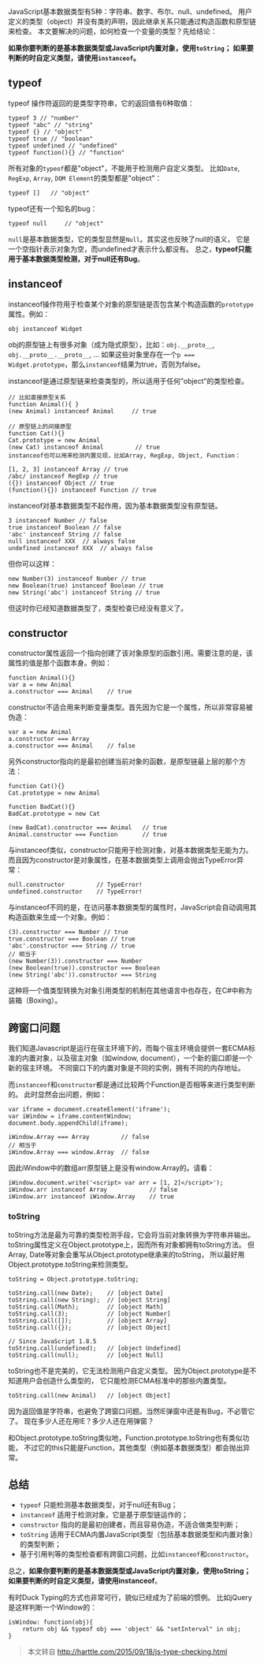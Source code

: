JavaScript基本数据类型有5种：字符串、数字、布尔、null、undefined。 用户定义的类型（object）并没有类的声明，因此继承关系只能通过构造函数和原型链来检查。 本文要解决的问题，如何检查一个变量的类型？先给结论：

**如果你要判断的是基本数据类型或JavaScript内置对象，使用`toString`； 如果要判断的时自定义类型，请使用`instanceof`。**

## typeof

typeof 操作符返回的是类型字符串，它的返回值有6种取值：

```
typeof 3 // "number"
typeof "abc" // "string"
typeof {} // "object"
typeof true // "boolean"
typeof undefined // "undefined"
typeof function(){} // "function"
```
所有对象的`typeof`都是"object"，不能用于检测用户自定义类型。 比如`Date`, `RegExp`, `Array`, `DOM Element`的类型都是"object"：

```
typeof []   // "object"
```
typeof还有一个知名的bug：

```
typeof null     // "object"
```
`null`是基本数据类型，它的类型显然是`Null`。其实这也反映了null的语义， 它是一个空指针表示对象为空，而undefined才表示什么都没有。 总之，**typeof只能用于基本数据类型检测，对于null还有Bug**。

## instanceof

instanceof操作符用于检查某个对象的原型链是否包含某个构造函数的`prototype`属性。例如：

```
obj instanceof Widget
```
obj的原型链上有很多对象（成为隐式原型），比如：`obj.__proto__`, `obj.__proto__.__proto__`, …
如果这些对象里存在一个`p === Widget.prototype`，那么`instanceof`结果为true，否则为false。

instanceof是通过原型链来检查类型的，所以适用于任何”object”的类型检查。

```
// 比如直接原型关系
function Animal(){ }
(new Animal) instanceof Animal     // true

// 原型链上的间接原型
function Cat(){}
Cat.prototype = new Animal
(new Cat) instanceof Animal         // true
instanceof也可以用来检测内置兑现，比如Array, RegExp, Object, Function：

[1, 2, 3] instanceof Array // true
/abc/ instanceof RegExp // true
({}) instanceof Object // true
(function(){}) instanceof Function // true
```
instanceof对基本数据类型不起作用，因为基本数据类型没有原型链。

```
3 instanceof Number // false
true instanceof Boolean // false
'abc' instanceof String // false
null instanceof XXX  // always false
undefined instanceof XXX  // always false
```
但你可以这样：

```
new Number(3) instanceof Number // true
new Boolean(true) instanceof Boolean // true
new String('abc') instanceof String // true
```
但这时你已经知道数据类型了，类型检查已经没有意义了。

## constructor

constructor属性返回一个指向创建了该对象原型的函数引用。需要注意的是，该属性的值是那个函数本身。例如：

```
function Animal(){}
var a = new Animal
a.constructor === Animal    // true
```
constructor不适合用来判断变量类型。首先因为它是一个属性，所以非常容易被伪造：

```
var a = new Animal
a.constructor === Array
a.constructor === Animal    // false
```
另外constructor指向的是最初创建当前对象的函数，是原型链最上层的那个方法：

```
function Cat(){}
Cat.prototype = new Animal

function BadCat(){}
BadCat.prototype = new Cat

(new BadCat).constructor === Animal   // true
Animal.constructor === Function       // true
```
与instanceof类似，constructor只能用于检测对象，对基本数据类型无能为力。 而且因为constructor是对象属性，在基本数据类型上调用会抛出TypeError异常：

```
null.constructor         // TypeError!
undefined.constructor    // TypeError!
```
与instanceof不同的是，在访问基本数据类型的属性时，JavaScript会自动调用其构造函数来生成一个对象。例如：

```
(3).constructor === Number // true
true.constructor === Boolean // true
'abc'.constructor === String // true
// 相当于
(new Number(3)).constructor === Number
(new Boolean(true)).constructor === Boolean
(new String('abc')).constructor === String
```
这种将一个值类型转换为对象引用类型的机制在其他语言中也存在，在C#中称为装箱（Boxing）。

## 跨窗口问题

我们知道Javascript是运行在宿主环境下的，而每个宿主环境会提供一套ECMA标准的内置对象，以及宿主对象（如window, document），一个新的窗口即是一个新的宿主环境。 不同窗口下的内置对象是不同的实例，拥有不同的内存地址。

而`instanceof`和`constructor`都是通过比较两个Function是否相等来进行类型判断的。 此时显然会出问题，例如：

```
var iframe = document.createElement('iframe');
var iWindow = iframe.contentWindow;
document.body.appendChild(iframe);

iWindow.Array === Array         // false
// 相当于
iWindow.Array === window.Array  // false
```
因此iWindow中的数组arr原型链上是没有window.Array的。请看：

```
iWindow.document.write('<script> var arr = [1, 2]</script>');
iWindow.arr instanceof Array            // false
iWindow.arr instanceof iWindow.Array    // true
```

### toString

toString方法是最为可靠的类型检测手段，它会将当前对象转换为字符串并输出。 toString属性定义在Object.prototype上，因而所有对象都拥有toString方法。 但Array, Date等对象会重写从Object.prototype继承来的toString， 所以最好用Object.prototype.toString来检测类型。

```
toString = Object.prototype.toString;

toString.call(new Date);    // [object Date]
toString.call(new String);  // [object String]
toString.call(Math);        // [object Math]
toString.call(3);           // [object Number]
toString.call([]);          // [object Array]
toString.call({});          // [object Object]

// Since JavaScript 1.8.5
toString.call(undefined);   // [object Undefined]
toString.call(null);        // [object Null]
```
toString也不是完美的，它无法检测用户自定义类型。 因为Object.prototype是不知道用户会创造什么类型的， 它只能检测ECMA标准中的那些内置类型。

```
toString.call(new Animal)   // [object Object]
```

因为返回值是字符串，也避免了跨窗口问题。当然IE弹窗中还是有Bug，不必管它了。 现在多少人还在用IE？多少人还在用弹窗？

和Object.prototype.toString类似地，Function.prototype.toString也有类似功能， 不过它的this只能是Function，其他类型（例如基本数据类型）都会抛出异常。

## 总结

- `typeof` 只能检测基本数据类型，对于null还有Bug；
- `instanceof` 适用于检测对象，它是基于原型链运作的；
- `constructor` 指向的是最初创建者，而且容易伪造，不适合做类型判断；
- `toString` 适用于ECMA内置JavaScript类型（包括基本数据类型和内置对象）的类型判断；
- 基于引用判等的类型检查都有跨窗口问题，比如`instanceof`和`constructor`。

总之，**如果你要判断的是基本数据类型或JavaScript内置对象，使用toString； 如果要判断的时自定义类型，请使用instanceof**。

有时Duck Typing的方式也非常可行，貌似已经成为了前端的惯例。 比如jQuery是这样判断一个Window的：

```
isWindow: function(obj){
    return obj && typeof obj === 'object' && "setInterval" in obj;
}
```

>  本文转自 http://harttle.com/2015/09/18/js-type-checking.html